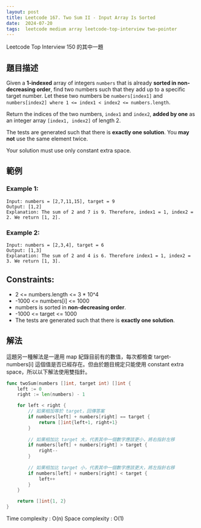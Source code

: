 ```yaml
---
layout: post
title: Leetcode 167. Two Sum II - Input Array Is Sorted
date:  2024-07-20
tags:  leetcode medium array leetcode-top-interview two-pointer
---
```

Leetcode Top Interview 150 的其中一題

## 題目描述
Given a **1-indexed** array of integers `numbers` that is already **sorted in non-decreasing order**, find two numbers such that they add up to a specific target number. Let these two numbers be `numbers[index1]` and `numbers[index2] where 1 <= index1 < index2 <= numbers.length`.

Return the indices of the two numbers, `index1` and `index2`, **added by one** as an integer array `[index1, index2]` of length 2.

The tests are generated such that there is **exactly one solution**. You **may not** use the same element twice.

Your solution must use only constant extra space.

 

## 範例
### Example 1:
```
Input: numbers = [2,7,11,15], target = 9
Output: [1,2]
Explanation: The sum of 2 and 7 is 9. Therefore, index1 = 1, index2 = 2. We return [1, 2].
```

### Example 2:
```
Input: numbers = [2,3,4], target = 6
Output: [1,3]
Explanation: The sum of 2 and 4 is 6. Therefore index1 = 1, index2 = 3. We return [1, 3].
 ```

## Constraints:

- 2 <= numbers.length <= 3 * 10^4
- -1000 <= numbers[i] <= 1000
- numbers is sorted in **non-decreasing order**.
- -1000 <= target <= 1000
- The tests are generated such that there is **exactly one solution**.


## 解法
這題另一種解法是一邊用 map 紀錄目前有的數值，每次都檢查 target-numbers[i] 這個值是否已經存在。但由於題目規定只能使用 constant extra space，所以以下解法使用雙指針。


``` go 
func twoSum(numbers []int, target int) []int {
    left := 0
    right := len(numbers) - 1 

    for left < right {
        // 如果相加等於 target，回傳答案
        if numbers[left] + numbers[right] == target {
            return []int{left+1, right+1}
        }
        
        // 如果相加比 target 大，代表其中一個數字應該更小，將右指針左移
        if numbers[left] + numbers[right] > target {
            right--
        }
        
        // 如果相加比 target 小，代表其中一個數字應該更大，將左指針右移
        if numbers[left] + numbers[right] < target {
            left++
        }
    }

    return []int{1, 2}
}
```


Time complexity : O(n)
Space complexity : O(1)

